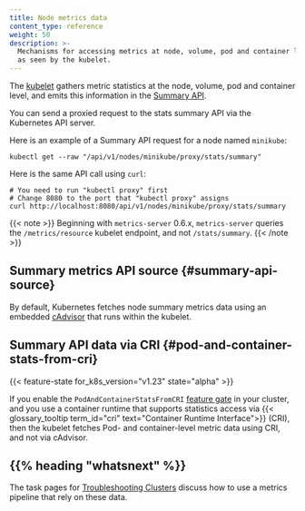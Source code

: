 ```yaml
---
title: Node metrics data
content_type: reference
weight: 50
description: >-
  Mechanisms for accessing metrics at node, volume, pod and container level,
  as seen by the kubelet.
---
```


The [kubelet](/docs/kubernetes/en/reference/command-line-tools-reference/kubelet/)
gathers metric statistics at the node, volume, pod and container level,
and emits this information in the
[Summary API](https://github.com/kubernetes/kubernetes/blob/7d309e0104fedb57280b261e5677d919cb2a0e2d/staging/src/k8s.io/kubelet/pkg/apis/stats/v1alpha1/types.go).

You can send a proxied request to the stats summary API via the
Kubernetes API server.

Here is an example of a Summary API request for a node named `minikube`:

```shell
kubectl get --raw "/api/v1/nodes/minikube/proxy/stats/summary"
```

Here is the same API call using `curl`:

```shell
# You need to run "kubectl proxy" first
# Change 8080 to the port that "kubectl proxy" assigns
curl http://localhost:8080/api/v1/nodes/minikube/proxy/stats/summary
```

{{< note >}}
Beginning with `metrics-server` 0.6.x, `metrics-server` queries the `/metrics/resource`
kubelet endpoint, and not `/stats/summary`.
{{< /note >}}

## Summary metrics API source {#summary-api-source}

By default, Kubernetes fetches node summary metrics data using an embedded
[cAdvisor](https://github.com/google/cadvisor) that runs within the kubelet.

## Summary API data via CRI {#pod-and-container-stats-from-cri}

{{< feature-state for_k8s_version="v1.23" state="alpha" >}}

If you enable the `PodAndContainerStatsFromCRI`
[feature gate](/docs/kubernetes/en/reference/command-line-tools-reference/feature-gates/) in your
cluster, and you use a container runtime that supports statistics access via
{{< glossary_tooltip term_id="cri" text="Container Runtime Interface">}} (CRI), then
the kubelet fetches Pod- and container-level metric data using CRI, and not via cAdvisor.

## {{% heading "whatsnext" %}}

The task pages for [Troubleshooting Clusters](/docs/kubernetes/en/tasks/debug/debug-cluster/) discuss
how to use a metrics pipeline that rely on these data.
